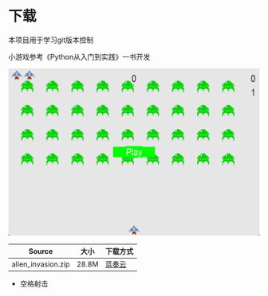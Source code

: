 # 下载

本项目用于学习git版本控制

小游戏参考《Python从入门到实践》一书开发

![](https://raw.githubusercontent.com/Alddp/-Python-/main/a.png)

| Source             | 大小  | 下载方式                                        |
| ------------------ | ----- | ----------------------------------------------- |
| alien_invasion.zip | 28.8M | [蓝奏云](https://wwuk.lanzouo.com/iw0SQ1m9h4ti) |

- 空格射击
